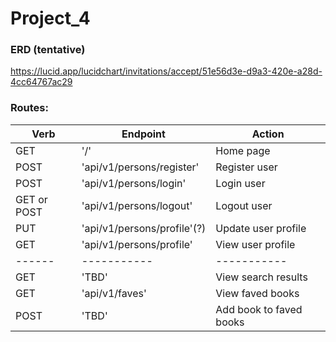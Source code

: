 # Project_4

### ERD (tentative)

https://lucid.app/lucidchart/invitations/accept/51e56d3e-d9a3-420e-a28d-4cc64767ac29

### Routes:


| Verb | Endpoint | Action |
| ----------- | ----------- | ----------- |
| GET | '/' | Home page |
| POST | 'api/v1/persons/register' | Register user |
| POST | 'api/v1/persons/login' | Login user |
| GET or POST | 'api/v1/persons/logout' | Logout user |
| PUT | 'api/v1/persons/profile'(?)| Update user profile |
| GET | 'api/v1/persons/profile' | View user profile |
| ------ | ----------- | ----------- |
| GET | 'TBD' | View search results |
| GET | 'api/v1/faves' | View faved books |
| POST | 'TBD' | Add book to faved books |
